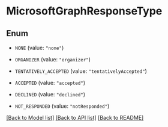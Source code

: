 # MicrosoftGraphResponseType

## Enum


* `NONE` (value: `"none"`)

* `ORGANIZER` (value: `"organizer"`)

* `TENTATIVELY_ACCEPTED` (value: `"tentativelyAccepted"`)

* `ACCEPTED` (value: `"accepted"`)

* `DECLINED` (value: `"declined"`)

* `NOT_RESPONDED` (value: `"notResponded"`)


[[Back to Model list]](../README.md#documentation-for-models) [[Back to API list]](../README.md#documentation-for-api-endpoints) [[Back to README]](../README.md)


